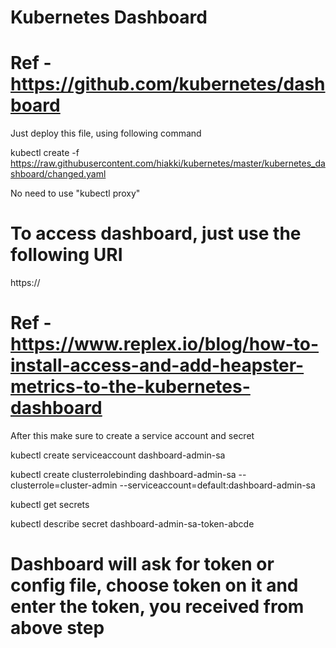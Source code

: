 # Kubernetes Dashboard
# Ref - https://github.com/kubernetes/dashboard

Just deploy this file, using following command

kubectl create -f https://raw.githubusercontent.com/hiakki/kubernetes/master/kubernetes_dashboard/changed.yaml

No need to use "kubectl proxy"

# To access dashboard, just use the following URI

https://<Publi IPv4>

# Ref - https://www.replex.io/blog/how-to-install-access-and-add-heapster-metrics-to-the-kubernetes-dashboard

After this make sure to create a service account and secret

kubectl create serviceaccount dashboard-admin-sa

kubectl create clusterrolebinding dashboard-admin-sa --clusterrole=cluster-admin --serviceaccount=default:dashboard-admin-sa

kubectl get secrets

kubectl describe secret dashboard-admin-sa-token-abcde

# Dashboard will ask for token or config file, choose token on it and enter the token, you received from above step
